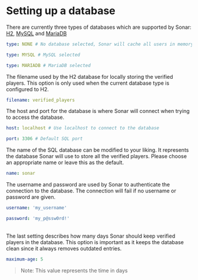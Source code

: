 # Setting up a database

There are currently three types of databases which are supported by Sonar: [H2](https://h2database.com/html/main.html), [MySQL](https://www.mysql.com/) and [MariaDB](https://mariadb.org/)

```yaml
type: NONE # No database selected, Sonar will cache all users in memory
```

```yaml
type: MYSQL # MySQL selected
```

```yaml
type: MARIADB # MariaDB selected
```



The filename used by the H2 database for locally storing the verified players. This option is only used when the current database type is configured to H2.

```yaml
filename: verified_players
```



The host and port for the database is where Sonar will connect when trying to access the database.

```yaml
host: localhost # Use localhost to connect to the database
```

```yaml
port: 3306 # Default SQL port
```



The name of the SQL database can be modified to your liking. It represents the database Sonar will use to store all the verified players. Please choose an appropriate name or leave this as the default.

```yaml
name: sonar
```



The username and password are used by Sonar to authenticate the connection to the database. The connection will fail if no username or password are given.

```yaml
username: 'my_username'
```

```yaml
password: 'my_p@ssw0rd!'
```

\
The last setting describes how many days Sonar should keep verified players in the database. This option is important as it keeps the database clean since it always removes outdated entries.

```yaml
maximum-age: 5
```

> Note: This value represents the time in days
